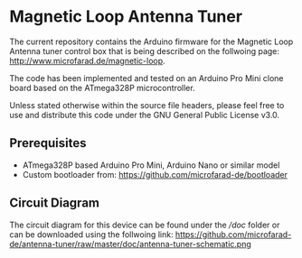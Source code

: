 # Magnetic Loop Antenna Tuner

The current repository contains the Arduino firmware for the 
Magnetic Loop Antenna tuner control box that is being described on the follwoing page: http://www.microfarad.de/magnetic-loop.

The code has been implemented and tested on an Arduino Pro Mini clone board based on the ATmega328P microcontroller.

Unless stated otherwise within the source file headers, please feel free to use and distribute this code under the GNU General Public License v3.0.

## Prerequisites

* ATmega328P based Arduino Pro Mini, Arduino Nano or similar model
* Custom bootloader from: https://github.com/microfarad-de/bootloader

## Circuit Diagram

The circuit diagram for this device can be found under the */doc* folder or can be downloaded using the follwoing link:
https://github.com/microfarad-de/antenna-tuner/raw/master/doc/antenna-tuner-schematic.png
